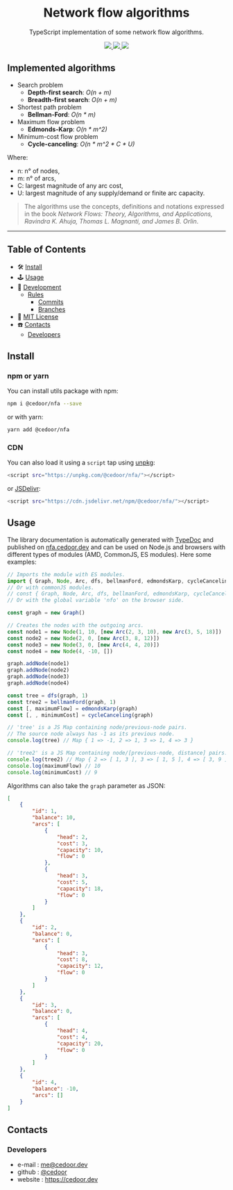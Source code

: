 <p align="center">
    <h1 align="center">
        Network flow algorithms
    </h1>
    <p align="center">TypeScript implementation of some network flow algorithms.</p>
</p>
    
<p align="center">
    <a href="https://github.com/cedoor/network-flow-algorithms/blob/master/LICENSE" target="_blank">
        <img src="https://img.shields.io/github/license/cedoor/network-flow-algorithms.svg?style=flat-square">
    </a>
    <a href="https://travis-ci.org/github/cedoor/network-flow-algorithms" target="_blank">
        <img src="https://img.shields.io/travis/cedoor/network-flow-algorithms?style=flat-square">
    </a>
    <img src="https://img.shields.io/github/languages/top/cedoor/network-flow-algorithms?style=flat-square">
</p>


## Implemented algorithms

* Search problem
    * **Depth-first search**: *O(n + m)*
    * **Breadth-first search**: *O(n + m)*
* Shortest path problem
    * **Bellman-Ford**: *O(n * m)*
* Maximum flow problem
    * **Edmonds-Karp**: *O(n * m^2)*
* Minimum-cost flow problem
    * **Cycle-canceling**: *O(n * m^2 * C * U)*
    
Where: 
* n: n° of nodes,
* m: n° of arcs,
* C: largest magnitude of any arc cost,
* U: largest magnitude of any supply/demand or finite arc capacity.

> The algorithms use the concepts, definitions and notations expressed in the book *Network Flows: Theory, Algorithms, and Applications, Ravindra K. Ahuja, Thomas L. Magnanti, and James B. Orlin*.

___

## Table of Contents
- 🛠 [Install](#install)
- 🕹 [Usage](#usage)
- 🔬 [Development](#development)
  - [Rules](#scroll-rules)
    - [Commits](https://github.com/cedoor/cedoor/tree/main/git#commits-rules)
    - [Branches](https://github.com/cedoor/cedoor/tree/main/git#branch-rules)
- 🧾 [MIT License](https://github.com/cedoor/network-flow-algorithms/blob/master/LICENSE)
- ☎️ [Contacts](#contacts)
  - [Developers](#developers)

## Install

### npm or yarn

You can install utils package with npm:

```bash
npm i @cedoor/nfa --save
```
or with yarn:

```bash
yarn add @cedoor/nfa
```

### CDN

You can also load it using a `script` tap using [unpkg](https://unpkg.com/):

```bash
<script src="https://unpkg.com/@cedoor/nfa/"></script>
```

or [JSDelivr](https://www.jsdelivr.com/):

```bash
<script src="https://cdn.jsdelivr.net/npm/@cedoor/nfa/"></script>
```

## Usage

The library documentation is automatically generated with [TypeDoc](https://typedoc.org/) and published on [nfa.cedoor.dev](https://nfa.cedoor.dev)
and can be used on Node.js and browsers with different types of modules (AMD, CommonJS, ES modules). Here some examples:

```javascript
// Imports the module with ES modules.
import { Graph, Node, Arc, dfs, bellmanFord, edmondsKarp, cycleCanceling } from "@cedoor/nfa"
// Or with commonJS modules.
// const { Graph, Node, Arc, dfs, bellmanFord, edmondsKarp, cycleCanceling } = require("@cedoor/nfa")
// Or with the global variable 'nfo' on the browser side.

const graph = new Graph()

// Creates the nodes with the outgoing arcs.
const node1 = new Node(1, 10, [new Arc(2, 3, 10), new Arc(3, 5, 18)])
const node2 = new Node(2, 0, [new Arc(3, 8, 12)])
const node3 = new Node(3, 0, [new Arc(4, 4, 20)])
const node4 = new Node(4, -10, [])

graph.addNode(node1)
graph.addNode(node2)
graph.addNode(node3)
graph.addNode(node4)

const tree = dfs(graph, 1)
const tree2 = bellmanFord(graph, 1)
const [, maximumFlow] = edmondsKarp(graph)
const [, , minimumCost] = cycleCanceling(graph)

// 'tree' is a JS Map containing node/previous-node pairs.
// The source node always has -1 as its previous node.
console.log(tree) // Map { 1 => -1, 2 => 1, 3 => 1, 4 => 3 }

// 'tree2' is a JS Map containing node/[previous-node, distance] pairs.
console.log(tree2) // Map { 2 => [ 1, 3 ], 3 => [ 1, 5 ], 4 => [ 3, 9 ] }
console.log(maximumFlow) // 10
console.log(minimumCost) // 9
```

Algorithms can also take the `graph` parameter as JSON:

```json
[
    {
        "id": 1,
        "balance": 10,
        "arcs": [
            {
                "head": 2,
                "cost": 3,
                "capacity": 10,
                "flow": 0
            },
            {
                "head": 3,
                "cost": 5,
                "capacity": 18,
                "flow": 0
            }
        ]
    },
    {
        "id": 2,
        "balance": 0,
        "arcs": [
            {
                "head": 3,
                "cost": 8,
                "capacity": 12,
                "flow": 0
            }
        ]
    },
    {
        "id": 3,
        "balance": 0,
        "arcs": [
            {
                "head": 4,
                "cost": 4,
                "capacity": 20,
                "flow": 0
            }
        ]
    },
    {
        "id": 4,
        "balance": -10,
        "arcs": []
    }
]
```

## Contacts
### Developers
* e-mail : me@cedoor.dev
* github : [@cedoor](https://github.com/cedoor)
* website : https://cedoor.dev
